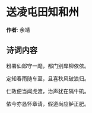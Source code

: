 # 送凌屯田知和州

**作者**: 余靖

## 诗词内容

粉署仙郎守一麾，都门别岸柳依依。

定知春雨随车至，且喜秋风破浪归。

仁政便当闻虎渡，治声犹在隔牛矶。

侬今亦恳怀章请，假道尚应鲈正肥。


